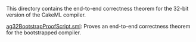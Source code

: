 This directory contains the end-to-end correctness theorem for the
32-bit version of the CakeML compiler.

[ag32BootstrapProofScript.sml](ag32BootstrapProofScript.sml):
Proves an end-to-end correctness theorem for the bootstrapped compiler.
